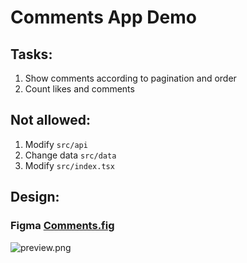 # Comments App Demo

## Tasks:

1) Show comments according to pagination and order
2) Count likes and comments

## Not allowed:

1) Modify `src/api`
2) Change data `src/data`
3) Modify `src/index.tsx`


## Design:

### Figma [Comments.fig](Comments.fig)

![preview.png](preview.png)
